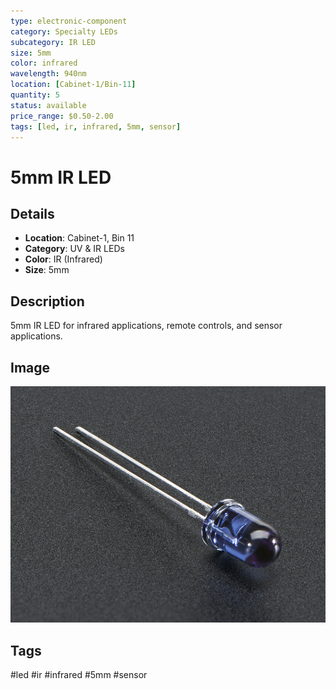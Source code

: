 ```yaml
---
type: electronic-component
category: Specialty LEDs
subcategory: IR LED
size: 5mm
color: infrared
wavelength: 940nm
location: [Cabinet-1/Bin-11]
quantity: 5
status: available
price_range: $0.50-2.00
tags: [led, ir, infrared, 5mm, sensor]
---
```


# 5mm IR LED

## Details

- **Location**: Cabinet-1, Bin 11
- **Category**: UV & IR LEDs
- **Color**: IR (Infrared)
- **Size**: 5mm

## Description

5mm IR LED for infrared applications, remote controls, and sensor applications.

## Image

![5mm IR LED](../attachments/5mm-ir-led.jpg)

## Tags

#led #ir #infrared #5mm #sensor
